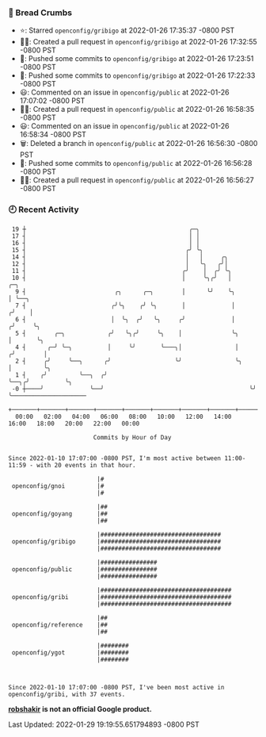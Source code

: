 ### 🍞 Bread Crumbs

 * ⭐️: Starred `openconfig/gribigo` at 2022-01-26 17:35:37 -0800 PST
 * ✍🏼: Created a pull request in `openconfig/gribigo` at 2022-01-26 17:32:55 -0800 PST
 * 🚢: Pushed some commits to `openconfig/gribigo` at 2022-01-26 17:23:51 -0800 PST
 * 🚢: Pushed some commits to `openconfig/gribigo` at 2022-01-26 17:22:33 -0800 PST
 * 😃: Commented on an issue in `openconfig/public` at 2022-01-26 17:07:02 -0800 PST
 * ✍🏼: Created a pull request in `openconfig/public` at 2022-01-26 16:58:35 -0800 PST
 * 😃: Commented on an issue in `openconfig/public` at 2022-01-26 16:58:34 -0800 PST
 * 🗑: Deleted a branch in `openconfig/public` at 2022-01-26 16:56:30 -0800 PST
 * 🚢: Pushed some commits to `openconfig/public` at 2022-01-26 16:56:28 -0800 PST
 * ✍🏼: Created a pull request in `openconfig/public` at 2022-01-26 16:56:27 -0800 PST

### 🕘 Recent Activity
```
 19 ┼                                              ╭─╮
 17 ┤                                              │ │
 16 ┤                                              │ │
 15 ┤                                             ╭╯ ╰╮
 14 ┤                                             │   │     ╭╮
 12 ┤                                             │   ╰╮   ╭╯│
 11 ┤                                            ╭╯    │  ╭╯ ╰╮
 10 ┤                                            │     ╰╮╭╯   │          ╭─╮
  9 ┤                         ╭╮      ╭─╮        │      ╰╯    ╰╮         │ ╰──╮
  7 ┤                        ╭╯╰╮    ╭╯ ╰╮       │             │        ╭╯    │
  6 ┤                        │  ╰╮  ╭╯   ╰╮     ╭╯             │       ╭╯     ╰╮
  5 ┤        ╭─╮            ╭╯   ╰╮╭╯     ╰╮    │              ╰╮      │       ╰╮
  4 ┤      ╭─╯ ╰─╮          │     ╰╯       ╰───╮│               │     ╭╯        │
  2 ┤     ╭╯     ╰──╮      ╭╯                  ╰╯               ╰╮    │         ╰╮
  1 ┤    ╭╯         ╰──╮  ╭╯                                     ╰──╮╭╯          ╰╮
 -0 ┼────╯             ╰──╯                                         ╰╯            ╰─────────────────────
    +───────+───────+───────+───────+───────+───────+───────+───────+───────+───────+───────+───────+────
  00:00   02:00   04:00   06:00   08:00   10:00   12:00   14:00   16:00   18:00   20:00   22:00   00:00   

						Commits by Hour of Day


Since 2022-01-10 17:07:00 -0800 PST, I'm most active between 11:00-11:59 - with 20 events in that hour.

```



```
                         |#
 openconfig/gnoi         |#
                         |#

                         |##
 openconfig/goyang       |##
                         |##

                         |##################################
 openconfig/gribigo      |##################################
                         |##################################

                         |################
 openconfig/public       |################
                         |################

                         |#####################################
 openconfig/gribi        |#####################################
                         |#####################################

                         |##
 openconfig/reference    |##
                         |##

                         |########
 openconfig/ygot         |########
                         |########



Since 2022-01-10 17:07:00 -0800 PST, I've been most active in openconfig/gribi, with 37 events.

```
**[robshakir](mailto:robjs@google.com) is not an official Google product.**  


Last Updated: 2022-01-29 19:19:55.651794893 -0800 PST
